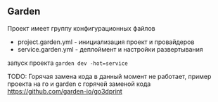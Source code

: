 ## Garden

Проект имеет группу конфигурационных файлов
- project.garden.yml - инициализация проект и провайдеров
- service.garden.yml - деплоймент и настройки развертывания

запуск проекта `garden dev -hot=service`

TODO:
Горячая замена кода в данный момент не работает, пример проекта на го и garden c горячей заменой кода
https://github.com/garden-io/go3dprint
